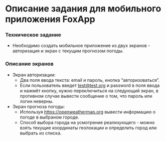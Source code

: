 # Описание задания для мобильного приложения FoxApp

### Техническое задание
* Необходимо создать мобильное приложение из двух экранов - авторизация и экран с текущим прогнозом погоды.

### Описание экранов
* Экран авторизации:
    * Два поля ввода текста: email и пароль, кнопка “авторизоваться”.
    * Если пользователь введет test@test.org и password в поля ввода и нажмёт кнопку, нужно переключиться на следующий экран, в противном случае вывести сообщение о том, что пароль или логин неверны.
* Экран прогноза погоды:
    * Используя https://openweathermap.org вывести информацию о погоде в выбраном городе.
    * Способ выбора города на усмотрение реализующего - можно взять текущие координаты геолокации и определить город или выбрать из списка.
